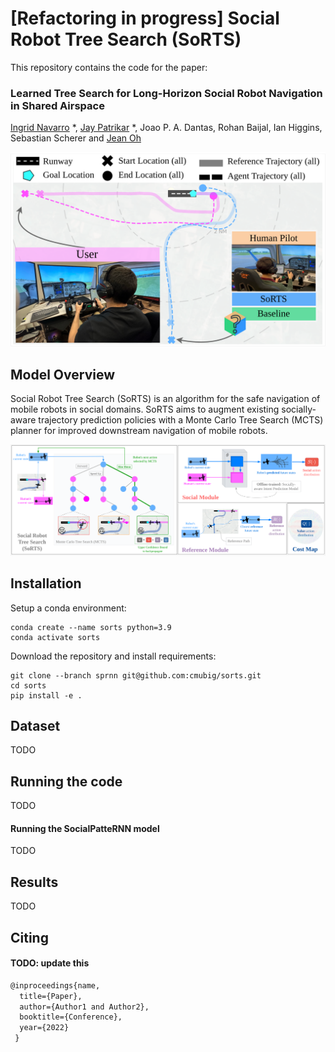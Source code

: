 # [Refactoring in progress] Social Robot Tree Search (SoRTS)

This repository contains the code for the paper:

<h3> 
Learned Tree Search for Long-Horizon Social Robot Navigation in
Shared Airspace
</h3>

[Ingrid Navarro](https://navars.xyz) *, [Jay Patrikar](https://www.jaypatrikar.me) *, Joao P. A. Dantas, 
Rohan Baijal, Ian Higgins, Sebastian Scherer and [Jean Oh](https://www.cs.cmu.edu/~./jeanoh/) 

<p align="center">
  <img width="600" src="./readme/abstract.png" alt="SoRTS">
</p>

## Model Overview

Social Robot Tree Search (SoRTS) is an algorithm for the safe navigation of mobile robots in social 
domains. SoRTS aims to augment existing socially-aware trajectory prediction policies with a Monte 
Carlo Tree Search (MCTS) planner for improved downstream navigation of mobile robots. 
<p align="center">
  <img width="1000" src="./readme/model.png" alt="SoRTS">
</p>

## Installation

Setup a conda environment:
```
conda create --name sorts python=3.9
conda activate sorts
```

Download the repository and install requirements:
```
git clone --branch sprnn git@github.com:cmubig/sorts.git
cd sorts
pip install -e . 
```

## Dataset

TODO

## Running the code

TODO

#### Running the SocialPatteRNN model

TODO

## Results

TODO

## Citing

#### TODO: update this
```tex
@inproceedings{name,
  title={Paper},
  author={Author1 and Author2},
  booktitle={Conference},
  year={2022}
 }
```
